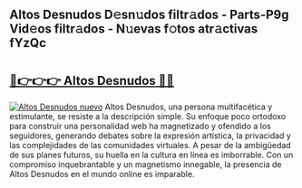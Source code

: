 ## Altos Desnudos D𝚎sn𝚞dos filtr𝚊dos - Parts-P9g Vid𝚎os filtr𝚊dos - N𝚞evas f𝚘tos atr𝚊ctivas fYzQc

# <h2><a href="http://mbbh9ao.tromn.icu/?c=Altos+Desnudos">🔗👉👉👉 Altos Desnudos 🔗🔗</a></h2>

[![Altos Desnudos nuevo](https://i.imgur.com/pEAQMta.gif)](http://mbbh9ao.tromn.icu/?c=Altos+Desnudos)
Altos Desnudos, una persona multifacética y estimulante, se resiste a la descripción simple. Su enfoque poco ortodoxo para construir una personalidad web ha magnetizado y ofendido a los seguidores, generando debates sobre la expresión artística, la privacidad y las complejidades de las comunidades virtuales. A pesar de la ambigüedad de sus planes futuros, su huella en la cultura en línea es imborrable. Con un compromiso inquebrantable y un magnetismo innegable, la presencia de Altos Desnudos en el mundo online es imparable.
